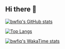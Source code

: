 ## Hi there 👋

<!--
**bwfiq/bwfiq** is a ✨ _special_ ✨ repository because its `README.md` (this file) appears on your GitHub profile.

Here are some ideas to get you started:

- 🔭 I’m currently working on ...
- 🌱 I’m currently learning ...
- 👯 I’m looking to collaborate on ...
- 🤔 I’m looking for help with ...
- 💬 Ask me about ...
- 📫 How to reach me: ...
- 😄 Pronouns: ...
- ⚡ Fun fact: ...
-->

[![bwfiq's GitHub stats](https://github-readme-stats.vercel.app/api?username=bwfiq)](https://github.com/anuraghazra/github-readme-stats)

[![Top Langs](https://github-readme-stats.vercel.app/api/top-langs/?username=bwfiq&layout=pie)](https://github.com/anuraghazra/github-readme-stats)

[![bwfiq's WakaTime stats](https://github-readme-stats.vercel.app/api/wakatime?username=bwfiq&layout=compact)](https://github.com/anuraghazra/github-readme-stats)
